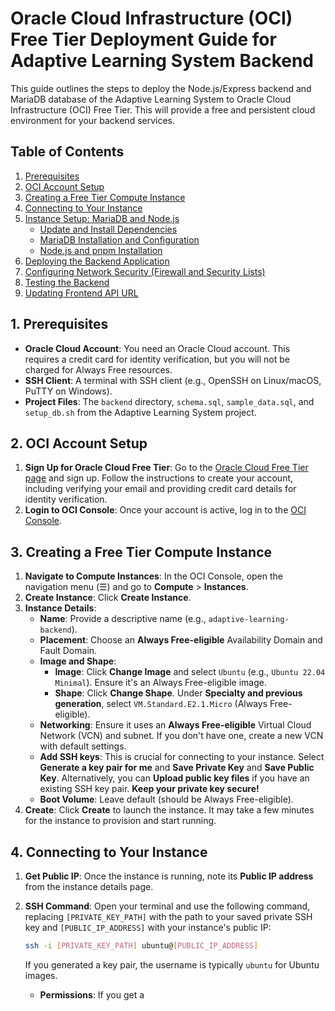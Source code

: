 # Oracle Cloud Infrastructure (OCI) Free Tier Deployment Guide for Adaptive Learning System Backend

This guide outlines the steps to deploy the Node.js/Express backend and MariaDB database of the Adaptive Learning System to Oracle Cloud Infrastructure (OCI) Free Tier. This will provide a free and persistent cloud environment for your backend services.

## Table of Contents
1.  [Prerequisites](#prerequisites)
2.  [OCI Account Setup](#oci-account-setup)
3.  [Creating a Free Tier Compute Instance](#creating-a-free-tier-compute-instance)
4.  [Connecting to Your Instance](#connecting-to-your-instance)
5.  [Instance Setup: MariaDB and Node.js](#instance-setup-mariadb-and-node.js)
    *   [Update and Install Dependencies](#update-and-install-dependencies)
    *   [MariaDB Installation and Configuration](#mariadb-installation-and-configuration)
    *   [Node.js and pnpm Installation](#node.js-and-pnpm-installation)
6.  [Deploying the Backend Application](#deploying-the-backend-application)
7.  [Configuring Network Security (Firewall and Security Lists)](#configuring-network-security-firewall-and-security-lists)
8.  [Testing the Backend](#testing-the-backend)
9.  [Updating Frontend API URL](#updating-frontend-api-url)

## 1. Prerequisites

*   **Oracle Cloud Account**: You need an Oracle Cloud account. This requires a credit card for identity verification, but you will not be charged for Always Free resources.
*   **SSH Client**: A terminal with SSH client (e.g., OpenSSH on Linux/macOS, PuTTY on Windows).
*   **Project Files**: The `backend` directory, `schema.sql`, `sample_data.sql`, and `setup_db.sh` from the Adaptive Learning System project.

## 2. OCI Account Setup

1.  **Sign Up for Oracle Cloud Free Tier**: Go to the [Oracle Cloud Free Tier page](https://www.oracle.com/cloud/free/) and sign up. Follow the instructions to create your account, including verifying your email and providing credit card details for identity verification.
2.  **Login to OCI Console**: Once your account is active, log in to the [OCI Console](https://cloud.oracle.com/).

## 3. Creating a Free Tier Compute Instance

1.  **Navigate to Compute Instances**: In the OCI Console, open the navigation menu (☰) and go to **Compute** > **Instances**.
2.  **Create Instance**: Click **Create Instance**.
3.  **Instance Details**:
    *   **Name**: Provide a descriptive name (e.g., `adaptive-learning-backend`).
    *   **Placement**: Choose an **Always Free-eligible** Availability Domain and Fault Domain.
    *   **Image and Shape**:
        *   **Image**: Click **Change Image** and select `Ubuntu` (e.g., `Ubuntu 22.04 Minimal`). Ensure it's an Always Free-eligible image.
        *   **Shape**: Click **Change Shape**. Under **Specialty and previous generation**, select `VM.Standard.E2.1.Micro` (Always Free-eligible).
    *   **Networking**: Ensure it uses an **Always Free-eligible** Virtual Cloud Network (VCN) and subnet. If you don't have one, create a new VCN with default settings.
    *   **Add SSH keys**: This is crucial for connecting to your instance. Select **Generate a key pair for me** and **Save Private Key** and **Save Public Key**. Alternatively, you can **Upload public key files** if you have an existing SSH key pair. **Keep your private key secure!**
    *   **Boot Volume**: Leave default (should be Always Free-eligible).
4.  **Create**: Click **Create** to launch the instance. It may take a few minutes for the instance to provision and start running.

## 4. Connecting to Your Instance

1.  **Get Public IP**: Once the instance is running, note its **Public IP address** from the instance details page.
2.  **SSH Command**: Open your terminal and use the following command, replacing `[PRIVATE_KEY_PATH]` with the path to your saved private SSH key and `[PUBLIC_IP_ADDRESS]` with your instance's public IP:

    ```bash
    ssh -i [PRIVATE_KEY_PATH] ubuntu@[PUBLIC_IP_ADDRESS]
    ```
    If you generated a key pair, the username is typically `ubuntu` for Ubuntu images.

    *   **Permissions**: If you get a 
